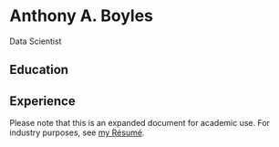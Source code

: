 # Anthony A. Boyles

<p class="subtitle">Data Scientist</p>

## Education

## Experience

Please note that this is an expanded document for academic use. For industry purposes, see [my Résumé](?q=pages/Resume.md).